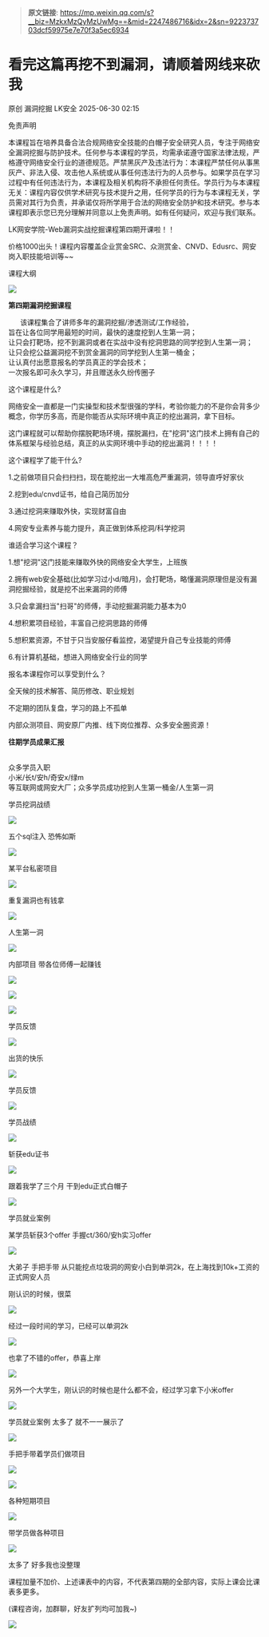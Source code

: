 > **原文链接**: https://mp.weixin.qq.com/s?__biz=MzkxMzQyMzUwMg==&mid=2247486716&idx=2&sn=922373703dcf59975e7e70f3a5ec6934

#  看完这篇再挖不到漏洞，请顺着网线来砍我  
原创 漏洞挖掘  LK安全   2025-06-30 02:15  
  
免责声明  
  
本课程旨在培养具备合法合规网络安全技能的白帽子安全研究人员，专注于网络安全漏洞挖掘与防护技术。任何参与本课程的学员，均需承诺遵守国家法律法规，严格遵守网络安全行业的道德规范。严禁黑灰产及违法行为：本课程严禁任何从事黑灰产、非法入侵、攻击他人系统或从事任何违法行为的人员参与。如果学员在学习过程中有任何违法行为，本课程及相关机构将不承担任何责任。学员行为与本课程无关：课程内容仅供学术研究与技术提升之用，任何学员的行为与本课程无关，学员需对其行为负责，并承诺仅将所学用于合法的网络安全防护和技术研究。参与本课程即表示您已充分理解并同意以上免责声明。如有任何疑问，欢迎与我们联系。  
  
  
LK网安学院-Web漏洞实战挖掘课程第四期开课啦！！  
  
价格1000出头！课程内容覆盖企业赏金SRC、众测赏金、CNVD、Edusrc、网安岗入职技能培训等~~  
  
  
课程大纲  
  
![](https://mmbiz.qpic.cn/sz_mmbiz_png/aibjdZFMRy7hrcFmzKW9GLfqmcDMnydrq7WPaob4y11XKE2bvjsN0XSSK86VjfiaCl4UKfdQ4NG3na9P1PBZawIQ/640?wx_fmt=png&from=appmsg "")  
  
**第四期漏洞挖掘课程**  
  
  
  
      该课程集合了讲师多年的漏洞挖掘/渗透测试/工作经验，  
旨在让各位同学用最短的时间，最快的速度挖到人生第一洞；  
让只会打靶场，挖不到漏洞或者在实战中没有挖洞思路的同学挖到人生第一洞；  
让只会挖公益漏洞挖不到赏金漏洞的同学挖到人生第一桶金；  
让认真付出愿意报名的学员真正的学会技术；  
一次报名即可永久学习，并且赠送永久纷传圈子  
  
  
这个课程是什么?  
  
  
网络安全一直都是一门实操型和技术型很强的学科，考验你能力的不是你会背多少概念，你学历多高，而是你能否从实际环境中真正的挖出漏洞，拿下目标。  
  
这门课程就可以帮助你摆脱靶场环境，摆脱漏扫，在"挖洞"这门技术上拥有自己的体系框架与经验总结，真正的从实网环境中手动的挖出漏洞！！！！  
  
  
这个课程学了能干什么?  
  
1.之前做项目只会扫扫扫，现在能挖出一大堆高危严重漏洞，领导直呼好家伙  
  
2.挖到edu/cnvd证书，给自己简历加分  
  
3.通过挖洞来赚取外快，实现财富自由  
  
4.网安专业素养与能力提升，真正做到体系挖洞/科学挖洞  
  
  
  
谁适合学习这个课程？  
  
1.想"挖洞"这门技能来赚取外快的网络安全大学生，上班族  
  
2.拥有web安全基础(比如学习过小d/暗月)，会打靶场，略懂漏洞原理但是没有漏洞挖掘经验，就是挖不出来漏洞的师傅  
  
3.只会拿漏扫当"扫哥"的师傅，手动挖掘漏洞能力基本为0  
  
4.想积累项目经验，丰富自己挖洞思路的师傅  
  
5.想积累资源，不甘于只当安服仔看监控，渴望提升自己专业技能的师傅  
  
6.有计算机基础，想进入网络安全行业的同学  
  
  
报名本课程你可以享受到什么？  
  
全天候的技术解答、简历修改、职业规划  
  
不定期的团队复盘，学习的路上不孤单  
  
内部众测项目、网安原厂内推、线下岗位推荐、众多安全圈资源！  
  
  
**往期学员成果汇报**  
  
  
  
        
众多学员入职  
小米/长t/安h/奇安x/绿m  
等互联网或网安大厂；众多学员成功挖到人生第一桶金/人生第一洞  
  
  
学员挖洞战绩  
  
![](https://mmbiz.qpic.cn/sz_mmbiz_png/aibjdZFMRy7hrcFmzKW9GLfqmcDMnydrqpm98icvWIl1oWg75uoG670uY9u3Hv4mZ1fSADz3L9aXOUvsmoKIqocA/640?wx_fmt=png&from=appmsg "")  
  
五个sql注入 恐怖如斯  
  
![](https://mmbiz.qpic.cn/sz_mmbiz_png/aibjdZFMRy7hrcFmzKW9GLfqmcDMnydrqN0xywufiblNXd2HoWmSmxeqPyV4OzBMKOUtOW1icYXyZ9GHtJEIquoAA/640?wx_fmt=png&from=appmsg "")  
  
某平台私密项目   
  
![](https://mmbiz.qpic.cn/sz_mmbiz_png/aibjdZFMRy7hrcFmzKW9GLfqmcDMnydrqsYiaSaoFsPcGIq3Pzj3NnPz8mYX0y3QUwvehfemFfR2Cjn3MfQ9UicWw/640?wx_fmt=png&from=appmsg "")  
  
重复漏洞也有钱拿  
  
![](https://mmbiz.qpic.cn/sz_mmbiz_png/aibjdZFMRy7hrcFmzKW9GLfqmcDMnydrqM4mbUAVZWfSGTCp95mFhOPEMhUK7OsFL0FFedbOMZibnDDX2DmpANIw/640?wx_fmt=png&from=appmsg "")  
  
人生第一洞  
  
![](https://mmbiz.qpic.cn/sz_mmbiz_png/aibjdZFMRy7hrcFmzKW9GLfqmcDMnydrq91eeqzT5CHc5It3FYdFkCFIbtDRrXPzp7Ayibwb8PBHCHTSDzQfdKaw/640?wx_fmt=png&from=appmsg "")  
  
内部项目 带各位师傅一起赚钱  
  
![](https://mmbiz.qpic.cn/sz_mmbiz_png/aibjdZFMRy7hrcFmzKW9GLfqmcDMnydrqZTWNtAkpZRQhFPR7z9k2oI0SdNicjeyGntxAcveIwEfRH8CpEMMFBdw/640?wx_fmt=png&from=appmsg "")  
  
![](https://mmbiz.qpic.cn/sz_mmbiz_png/aibjdZFMRy7hrcFmzKW9GLfqmcDMnydrqHqEjDP2Z3PupqgLEibK6KPiaSQZRM0ys4vPbZdH29DibqPHkr6SGluGNQ/640?wx_fmt=png&from=appmsg "")  
  
![](https://mmbiz.qpic.cn/sz_mmbiz_png/aibjdZFMRy7hrcFmzKW9GLfqmcDMnydrqiby6WWicpQZw0Xa3yuia6EUwtta0ONxStqfwPNMvicMUjObDUwEf0tuyvA/640?wx_fmt=png&from=appmsg "")  
  
学员反馈  
  
![](https://mmbiz.qpic.cn/sz_mmbiz_png/aibjdZFMRy7hrcFmzKW9GLfqmcDMnydrqyRGTUvGmR6tdPL5TZRacenxIicCZEYdAS1EQficxPhib9AZibOBCCGUiaVw/640?wx_fmt=png&from=appmsg "")  
  
出货的快乐  
  
![](https://mmbiz.qpic.cn/sz_mmbiz_png/aibjdZFMRy7hrcFmzKW9GLfqmcDMnydrqdAYRSBIyrW5fG8rDIasrF69laUnUcfY7sMic7LLJ8kRo28IAriaYpBWw/640?wx_fmt=png&from=appmsg "")  
  
学员反馈  
  
![](https://mmbiz.qpic.cn/sz_mmbiz_png/aibjdZFMRy7hrcFmzKW9GLfqmcDMnydrqDqrPGayhdLWzzQ2F9omZJ0Cqp1Q4Av6cbYWdmPNMic1hEa8iaLEeeq1w/640?wx_fmt=png&from=appmsg "")  
  
学员战绩  
  
![](https://mmbiz.qpic.cn/sz_mmbiz_png/aibjdZFMRy7hrcFmzKW9GLfqmcDMnydrqjKDckA5G3afyViaavbqBeypa3EGTx6JHQogjHMibibj8TibaWpVhGLgPVw/640?wx_fmt=png&from=appmsg "")  
  
斩获edu证书  
  
![](https://mmbiz.qpic.cn/sz_mmbiz_png/aibjdZFMRy7hrcFmzKW9GLfqmcDMnydrqfVpQ96icjCqEbadFhGxqfbyvqeC2IejicIhAEl7p1yhuLtktSDsZOWBA/640?wx_fmt=png&from=appmsg "")  
  
跟着我学了三个月 干到edu正式白帽子  
  
![](https://mmbiz.qpic.cn/sz_mmbiz_png/aibjdZFMRy7hrcFmzKW9GLfqmcDMnydrqgDfu4XUFT9yxD2elgOdicRA6VSooWDcibxKiaKAePLpn5I9HXqKaUI3AA/640?wx_fmt=png&from=appmsg "")  
  
学员就业案例  
  
某学员斩获3个offer 手握ct/360/安h实习offer  
  
![](https://mmbiz.qpic.cn/sz_mmbiz_png/aibjdZFMRy7hrcFmzKW9GLfqmcDMnydrqO8ndkDdfU3BwlvibqiaqlwCmT743EMaZR0AYtQm2Uwvwms1VAQvBUJjg/640?wx_fmt=png&from=appmsg "")  
  
大弟子 手把手带 从只能挖点垃圾洞的网安小白到单洞2k，在上海找到10k+工资的正式网安人员  
  
刚认识的时候，很菜  
  
![](https://mmbiz.qpic.cn/sz_mmbiz_png/aibjdZFMRy7hrcFmzKW9GLfqmcDMnydrq08NA1mlaicXV437pHI57m4ljQeA0XQND3XM8sOswjx0dE7eFcM6P9VA/640?wx_fmt=png&from=appmsg "")  
  
经过一段时间的学习，已经可以单洞2k  
  
![](https://mmbiz.qpic.cn/sz_mmbiz_png/aibjdZFMRy7hrcFmzKW9GLfqmcDMnydrqUCqfHnd8wDd9Hm4xHfMj7JdyIcRPSsxqzADapPKIwxYmcNKg2ibIzCQ/640?wx_fmt=png&from=appmsg "")  
  
也拿了不错的offer，恭喜上岸  
  
![](https://mmbiz.qpic.cn/sz_mmbiz_png/aibjdZFMRy7hrcFmzKW9GLfqmcDMnydrquzJwEA1mje7iasicxBPKwhcE8ibZsKxNGtzqM6mZJG7Gku4Tu4vZBMa5w/640?wx_fmt=png&from=appmsg "")  
  
另外一个大学生，刚认识的时候也是什么都不会，经过学习拿下小米offer  
  
![](https://mmbiz.qpic.cn/sz_mmbiz_png/aibjdZFMRy7hrcFmzKW9GLfqmcDMnydrqn7mJx1CRicrY81gibvxHjTEx5XErCwTnfkK5GIPStyu44j6Nk761SgJw/640?wx_fmt=png&from=appmsg "")  
  
学员就业案例 太多了 就不一一展示了  
  
![](https://mmbiz.qpic.cn/sz_mmbiz_png/aibjdZFMRy7hrcFmzKW9GLfqmcDMnydrq3EvEMU7tOiaScgLh3IqTNkeVMBJZW0QiagxicJ4R3gJR1uicUL7YMwdPibg/640?wx_fmt=png&from=appmsg "")  
  
手把手带着学员们做项目  
  
![](https://mmbiz.qpic.cn/sz_mmbiz_png/aibjdZFMRy7hrcFmzKW9GLfqmcDMnydrqbVXqYcJ3ficibne8wTuib2KndwRs4tyibFj81EgicOvVQdwxSyghATBMCfA/640?wx_fmt=png&from=appmsg "")  
  
![](https://mmbiz.qpic.cn/sz_mmbiz_png/aibjdZFMRy7hrcFmzKW9GLfqmcDMnydrq7tVOfqFNksC74OxbstbG1tMOY448mfczicWicvsdsTLUbHict13ZIwTog/640?wx_fmt=png&from=appmsg "")  
  
各种短期项目   
  
![](https://mmbiz.qpic.cn/sz_mmbiz_png/aibjdZFMRy7hrcFmzKW9GLfqmcDMnydrqiaW29al1UOn5KMA0c0fRyuLyuZSbiafkicuxXVPoBxWDYTqXO1OHZvicnA/640?wx_fmt=png&from=appmsg "")  
  
带学员做各种项目  
  
![](https://mmbiz.qpic.cn/sz_mmbiz_png/aibjdZFMRy7hrcFmzKW9GLfqmcDMnydrqXHlVp6NPibxGTOMia12mJcicWZgA0Yfv1RnibxQF03HhsB8fSkqmJmJAeQ/640?wx_fmt=png&from=appmsg "")  
  
太多了 好多我也没整理  
  
课程加量不加价、上述课表中的内容，不代表第四期的全部内容，实际上课会比课表多更多。  
  
(课程咨询，加群聊，好友扩列均可加我~)  
  
![](https://mmbiz.qpic.cn/sz_mmbiz_png/aibjdZFMRy7hrcFmzKW9GLfqmcDMnydrqZZwgE2IGvECeteQcNV7qCPrybiaoakfoCeac6ojrgp9KQDqNicgYLbMA/640?wx_fmt=png&from=appmsg "")  
  
